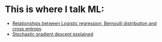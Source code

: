 # This is where I talk ML:
* [Relationships between Logistic regression, Bernoulli distribution and cross entropy](https://nbviewer.jupyter.org/github/ginochen/ML_notes/blob/master/logistic_regression_cross_entropy.ipynb)
* [Stochastic gradient descent explained](https://nbviewer.jupyter.org/github/ginochen/ML_notes/blob/master/stochastic_gradient_descent.ipynb)

